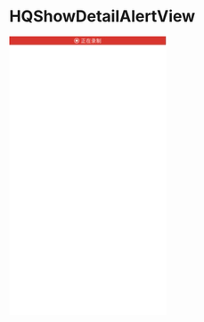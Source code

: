 # HQShowDetailAlertView
![image](https://github.com/Xiahaiquan/HQShowDetailAlertView/blob/master/Gif/Introduction.gif)
